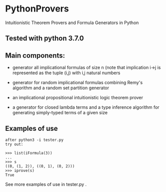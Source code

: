# PythonProvers
Intuitionistic Theorem Provers and Formula Generators in Python

## Tested with python 3.7.0

## Main components:

* generator all implicational formulas of size n (note that implication i->j is represented as the tuple (i,j) with i,j natural numbers

* generator for random implicational formulas combining Remy's algorithm and a random set partition generator
* an implicational propositional intuitionistic logic theorem prover
* a generator for closed lambda terms and a type inference algorithm for generating simply-typed terms of a given size

## Examples of use

```
after python3 -i tester.py
try out:

>>> list(iFormula(3))
...
>>> s
((0, (1, 2)), ((0, 1), (0, 2)))
>>> iprove(s)
True
```

See more examples of use in tester.py .

